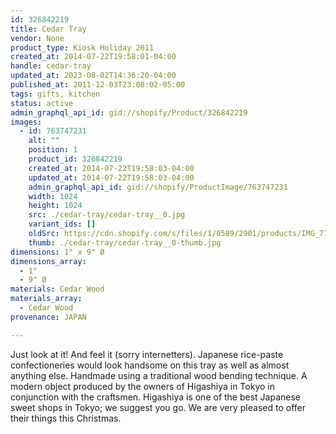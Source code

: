 ```yaml
---
id: 326842219
title: Cedar Tray
vendor: None
product_type: Kiosk Holiday 2011
created_at: 2014-07-22T19:58:01-04:00
handle: cedar-tray
updated_at: 2023-08-02T14:36:20-04:00
published_at: 2011-12-03T23:00:02-05:00
tags: gifts, kitchen
status: active
admin_graphql_api_id: gid://shopify/Product/326842219
images:
  - id: 763747231
    alt: ""
    position: 1
    product_id: 326842219
    created_at: 2014-07-22T19:58:03-04:00
    updated_at: 2014-07-22T19:58:03-04:00
    admin_graphql_api_id: gid://shopify/ProductImage/763747231
    width: 1024
    height: 1024
    src: ./cedar-tray/cedar-tray__0.jpg
    variant_ids: []
    oldSrc: https://cdn.shopify.com/s/files/1/0589/2901/products/IMG_7742.jpeg?v=1406073483
    thumb: ./cedar-tray/cedar-tray__0-thumb.jpg
dimensions: 1" x 9" Ø
dimensions_array:
  - 1"
  - 9" Ø
materials: Cedar Wood
materials_array:
  - Cedar Wood
provenance: JAPAN

---
```


Just look at it! And feel it (sorry internetters). Japanese rice-paste confectioneries would look handsome on this tray as well as almost anything else. Handmade using a traditional wood bending technique. A modern object produced by the owners of Higashiya in Tokyo in conjunction with the craftsmen. Higashiya is one of the best Japanese sweet shops in Tokyo; we suggest you go. We are very pleased to offer their things this Christmas.